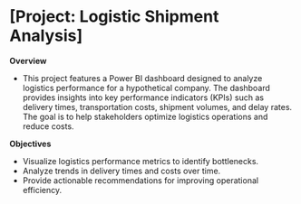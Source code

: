 # [Project: Logistic Shipment Analysis]

**Overview**

* This project features a Power BI dashboard designed to analyze logistics performance for a hypothetical company. The dashboard provides insights into key performance indicators (KPIs) such as delivery times, transportation costs, shipment volumes, and delay rates. The goal is to help stakeholders optimize logistics operations and reduce costs.

**Objectives**

* Visualize logistics performance metrics to identify bottlenecks.
* Analyze trends in delivery times and costs over time.
* Provide actionable recommendations for improving operational efficiency.
